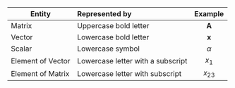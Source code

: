 
| Entity | Represented by | Example |
| ---- | :--- | :--: |
| Matrix | Uppercase bold letter | $\textbf{A}$ |
| Vector | Lowercase bold letter | $\mathbf{x}$ |
| Scalar | Lowercase symbol | $\alpha$ |
| Element of Vector | Lowercase letter with a subscript | $x_1$ |
| Element of Matrix | Lowercase letter with subscript | $x_{23}$ |


